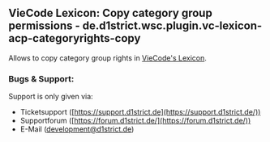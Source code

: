 ## VieCode Lexicon: Copy category group permissions -  de.d1strict.wsc.plugin.vc-lexicon-acp-categoryrights-copy

Allows to copy category group rights in  [VieCode's Lexicon](https://pluginstore.woltlab.com/file/2542-viecode-lexikon-artikelsystem-woltlab-suite/).

### Bugs & Support:
Support is only given via:
-   Ticketsupport ([https://support.d1strict.de](https://support.d1strict.de/))
-   Supportforum ([https://forum.d1strict.de/](https://forum.d1strict.de/))
-   E-Mail ([development@d1strict.de](mailto:development@d1strict.de))
